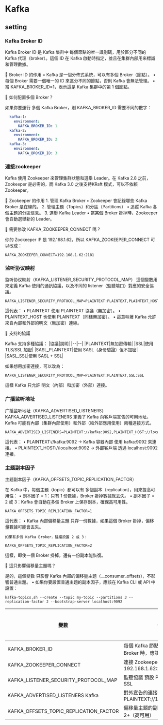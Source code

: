 # Kafka

## setting
### Kafka Broker ID
Kafka Broker ID 是 Kafka 集群中 每個節點的唯一識別碼，用於區分不同的 Kafka 代理（broker）。這個 ID 在 Kafka 啟動時指定，並且在集群內部用來標識和管理數據。

🔹 Broker ID 的作用
	•	Kafka 是一個分佈式系統，可以有多個 Broker（節點）。
	•	每個 Broker 需要一個唯一的 ID 來區分不同的節點，否則 Kafka 會無法管理。
	•	當 KAFKA_BROKER_ID=1，表示這是 Kafka 集群中的第 1 個節點。

🔹 如何配置多個 Broker？

如果你要運行 多個 Kafka Broker，則 KAFKA_BROKER_ID 需要不同的數字：
```yaml
  kafka-1:
    environment:
      KAFKA_BROKER_ID: 1
  kafka-2:
    environment:
      KAFKA_BROKER_ID: 2
  kafka-3:
    environment:
      KAFKA_BROKER_ID: 3
```

### 連接zookeeper
Kafka 使用 Zookeeper 來管理集群狀態和選舉 Leader。在 Kafka 2.8 之前，Zookeeper 是必需的，而 Kafka 3.0 之後支持KRaft 模式，可以不依賴 Zookeeper。

🔹 Zookeeper 的作用
	1.	管理 Kafka Broker
	•	Zookeeper 會記錄哪些 Kafka Broker 是在線的。
	2.	管理主題（Topics）和分區（Partitions）
	•	追蹤 Kafka 各個主題的分區信息。
	3.	選舉 Kafka Leader
	•	當某個 Broker 掛掉時，Zookeeper 會自動選舉新的 Leader。

🔹 需要修改 KAFKA_ZOOKEEPER_CONNECT 嗎？

你的 Zookeeper IP 是 192.168.1.62，所以 KAFKA_ZOOKEEPER_CONNECT 可以改成：
```
KAFKA_ZOOKEEPER_CONNECT=192.168.1.62:2181
```

### 监听协议映射
 监听协议映射（KAFKA_LISTENER_SECURITY_PROTOCOL_MAP）
 這個變數用來定義 Kafka 使用的通訊協議，以及不同的 listener（監聽端口）對應的安全協議。
 ```
 KAFKA_LISTENER_SECURITY_PROTOCOL_MAP=PLAINTEXT:PLAINTEXT,PLAINTEXT_HOST:PLAINTEXT
 ```
這代表：
	•	PLAINTEXT 使用 PLAINTEXT 協議（無加密）。
	•	PLAINTEXT_HOST 也使用 PLAINTEXT（同樣無加密）。
	•	這意味著 Kafka 允許來自內部和外部的明文（無加密）連線。

🔹 支持的協議

Kafka 支持多種協議：
|協議|說明|
|--|--|
|PLAINTEXT|無加密傳輸|
|SSL|使用 TLS/SSL 加密|
|SASL_PLAINTEXT|使用 SASL（身份驗證）但不加密|
|SASL_SSL|使用 SASL + SSL|

如果想用加密連接，可以改為：
```
KAFKA_LISTENER_SECURITY_PROTOCOL_MAP=PLAINTEXT:PLAINTEXT,SSL:SSL
```
這樣 Kafka 只允許 明文（內部）和加密（外部）連接。

### 广播监听地址
广播监听地址（KAFKA_ADVERTISED_LISTENERS）
KAFKA_ADVERTISED_LISTENERS 定義了 Kafka 向客戶端宣告的可用地址。Kafka 可能有內部（集群內部使用）和外部（給外部應用使用）兩種連接方式。
```
KAFKA_ADVERTISED_LISTENERS=PLAINTEXT://kafka:9092,PLAINTEXT_HOST://localhost:9092
```
這代表：
	•	PLAINTEXT://kafka:9092 → Kafka 容器內部 使用 kafka:9092 來連接。
	•	PLAINTEXT_HOST://localhost:9092 → 外部客戶端 透過 localhost:9092 連接。

### 主题副本因子
主题副本因子（KAFKA_OFFSETS_TOPIC_REPLICATION_FACTOR）

在 Kafka 中，每個主題（topic）都可以有 多個副本（replication），用來提高可用性：
	•	副本因子 = 1：只有 1 份數據，Broker 掛掉數據就丟失。
	•	副本因子 = 2 或 3：Kafka 會自動在多個 Broker 上保存副本，確保高可用性。
```
KAFKA_OFFSETS_TOPIC_REPLICATION_FACTOR=1
```
這代表：
	•	Kafka 內部偏移量主題 只存一份數據，如果這個 Broker 掛掉，偏移量數據可能會丟失。

    如果有多個 Kafka Broker，建議設置 2 或 3：
```
KAFKA_OFFSETS_TOPIC_REPLICATION_FACTOR=2
```
這樣，即使一個 Broker 掛掉，還有一份副本能恢復。

🔹 這只影響偏移量主題嗎？

是的，這個變數 只影響 Kafka 內部的偏移量主題（__consumer_offsets），不影響普通主題。
	•	如果你要設置普通主題的副本因子，應該在 Kafka CLI 或 API 中設置：
```
kafka-topics.sh --create --topic my-topic --partitions 3 --replication-factor 2 --bootstrap-server localhost:9092
```

|變數	|作用	|推薦設置|
|--|--|--|
|KAFKA_BROKER_ID	|每個 Kafka 節點的唯一 ID	多個 Broker 時，應該唯一|
|KAFKA_ZOOKEEPER_CONNECT	|連接 Zookeeper	改成 192.168.1.62:2181|
|KAFKA_LISTENER_SECURITY_PROTOCOL_MAP	|監聽協議	預設 PLAINTEXT，可用 SSL|
|KAFKA_ADVERTISED_LISTENERS	Kafka |對外宣告的連接地址	PLAINTEXT://192.168.1.63:9092|
|KAFKA_OFFSETS_TOPIC_REPLICATION_FACTOR	|偏移量主題的副本數	1（單節點），2+（高可用）|